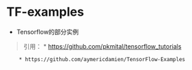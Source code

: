 # TF-examples

* Tensorflow的部分实例

> 引用：
		* https://github.com/pkmital/tensorflow_tutorials
		
		* https://github.com/aymericdamien/TensorFlow-Examples